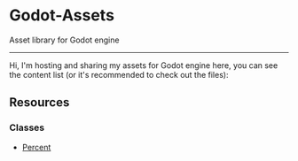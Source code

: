 # Godot-Assets

Asset library for Godot engine

---
Hi, I'm hosting and sharing my assets for Godot engine here, you can see the content list (or it's recommended to check out the files):

## Resources
### Classes
- [Percent](https://github.com/mkh-user/Godot-Assets/tree/main/Resources/Classes/Percent)

